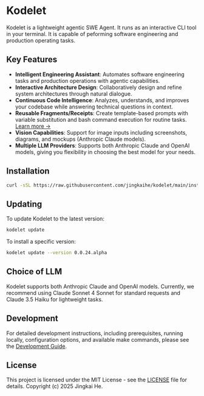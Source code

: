 # Kodelet

Kodelet is a lightweight agentic SWE Agent. It runs as an interactive CLI tool in your terminal. It is capable of peforming software engineering and production operating tasks.

## Key Features

- **Intelligent Engineering Assistant**: Automates software engineering tasks and production operations with agentic capabilities.
- **Interactive Architecture Design**: Collaboratively design and refine system architectures through natural dialogue.
- **Continuous Code Intelligence**: Analyzes, understands, and improves your codebase while answering technical questions in context.
- **Reusable Fragments/Receipts**: Create template-based prompts with variable substitution and bash command execution for routine tasks. [Learn more →](docs/FRAGMENTS.md)
- **Vision Capabilities**: Support for image inputs including screenshots, diagrams, and mockups (Anthropic Claude models).
- **Multiple LLM Providers**: Supports both Anthropic Claude and OpenAI models, giving you flexibility in choosing the best model for your needs.

## Installation

```bash
curl -sSL https://raw.githubusercontent.com/jingkaihe/kodelet/main/install.sh | bash
```

## Updating

To update Kodelet to the latest version:

```bash
kodelet update
```

To install a specific version:

```bash
kodelet update --version 0.0.24.alpha
```

## Choice of LLM

Kodelet supports both Anthropic Claude and OpenAI models. Currently, we recommend using Claude Sonnet 4 Sonnet for standard requests and Claude 3.5 Haiku for lightweight tasks.

## Development

For detailed development instructions, including prerequisites, running locally, configuration options, and available make commands, please see the [Development Guide](docs/DEVELOPMENT.md).

## License

This project is licensed under the MIT License - see the [LICENSE](LICENSE) file for details.
Copyright (c) 2025 Jingkai He.

